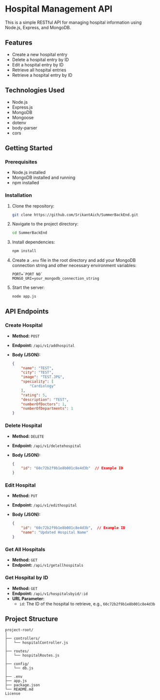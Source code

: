 # Hospital Management API

This is a simple RESTful API for managing hospital information using Node.js, Express, and MongoDB.

## Features

- Create a new hospital entry
- Delete a hospital entry by ID
- Edit a hospital entry by ID
- Retrieve all hospital entries
- Retrieve a hospital entry by ID

## Technologies Used

- Node.js
- Express.js
- MongoDB
- Mongoose
- dotenv
- body-parser
- cors

## Getting Started

### Prerequisites

- Node.js installed
- MongoDB installed and running
- npm installed

### Installation

1. Clone the repository:

    ```bash
    git clone https://github.com/SrikantAich/SummerBackEnd.git
    ```

2. Navigate to the project directory:

    ```bash
    cd SummerBackEnd
    ```

3. Install dependencies:

    ```bash
    npm install
    ```

4. Create a `.env` file in the root directory and add your MongoDB connection string and other necessary environment variables:

    ```env
    PORT=`PORT NO`
    MONGO_URI=your_mongodb_connection_string
    ```

5. Start the server:

    ```bash
    node app.js
    ```

## API Endpoints

### Create Hospital

- **Method:** `POST`
- **Endpoint:** `/api/v1/addhospital`
- **Body (JSON):**

    ```json
    {
        "name": "TEST",
        "city": "TEST",
        "image": "TEST.JPG",
        "speciality": [
            "Cardiology"
        ],
        "rating": 5,
        "description": "TEST",
        "numberOfDoctors": 1,
        "numberOfDepartments": 1
    }
    ```

### Delete Hospital

- **Method:** `DELETE`
- **Endpoint:** `/api/v1/deletehospital`
- **Body (JSON):**

    ```json
    {
        "id": "60c72b2f9b1e8b001c8e4d3b"  // Example ID
    }
    ```

### Edit Hospital

- **Method:** `PUT`
- **Endpoint:** `/api/v1/edithospital`
- **Body (JSON):**

    ```json
    {
        "id": "60c72b2f9b1e8b001c8e4d3b",  // Example ID
        "name": "Updated Hospital Name"
    }
    ```

### Get All Hospitals

- **Method:** `GET`
- **Endpoint:** `/api/v1/getallhospitals`

### Get Hospital by ID

- **Method:** `GET`
- **Endpoint:** `/api/v1/hospitalsbyid/:id`
- **URL Parameter:**
  - `id`: The ID of the hospital to retrieve, e.g., `60c72b2f9b1e8b001c8e4d3b`

## Project Structure

```plaintext
project-root/
│
├── controllers/
│   └── hospitalController.js
│
├── routes/
│   └── hospitalRoutes.js
│
├── config/
│   └── db.js
│
├── .env
├── app.js
├── package.json
└── README.md
License
